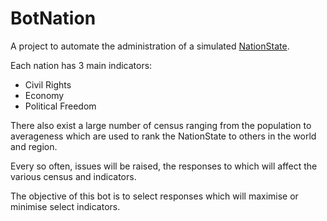 # BotNation

A project to automate the administration of a simulated [NationState](https://www.nationstates.net/).

Each nation has 3 main indicators:
- Civil Rights
- Economy
- Political Freedom

There also exist a large number of census ranging from the population to averageness which are used to rank the NationState to others in the world and region.

Every so often, issues will be raised, the responses to which will affect the various census and indicators.

The objective of this bot is to select responses which will maximise or minimise select indicators.